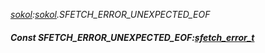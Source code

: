 _[sokol](../../modules/sokol/sokol-module.md):[sokol](../../modules/sokol/sokol-module.md).SFETCH\_ERROR\_UNEXPECTED\_EOF_
##### Const SFETCH\_ERROR\_UNEXPECTED\_EOF:[sfetch_error_t](../../modules/sokol/sokol-sfetch_error_t.md)
